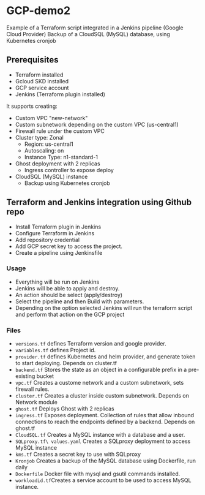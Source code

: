 # GCP-demo2
Example of a Terraform script integrated in a Jenkins pipeline (Google Cloud Provider)
Backup of a CloudSQL (MySQL) database, using Kubernetes cronjob

## Prerequisites
* Terraform installed
* Gcloud SKD installed
* GCP service account
* Jenkins (Terraform plugin installed)

It supports creating:
- Custom VPC "new-network"
- Custom subnetwork depending on the custom VPC (us-central1)
- Firewall rule under the custom VPC
- Cluster type: Zonal
  - Region: us-central1
  - Autoscaling: on
  - Instance Type: n1-standard-1
- Ghost deployment with 2 replicas
  - Ingress controller to expose deploy
- CloudSQL (MySQL) instance
  - Backup using Kubernetes cronjob

## Terraform and Jenkins integration using Github repo
- Install Terraform plugin in Jenkins
- Configure Terraform in Jenkins
- Add repository credential
- Add GCP secret key to access the project.
- Create a pipeline using Jenkinsfile

### Usage
- Everything will be run on Jenkins
- Jenkins will be able to apply and destroy.
- An action should be select (apply/destroy)
- Select the pipeline and then Build with parameters.
- Depending on the option selected Jenkins will run the terraform script and perform that action on the GCP project

### Files
+ `versions.tf`  defines Terraform version and google provider.
+ `variables.tf` defines Project id.
+ `provider.tf`  defines Kubernetes and helm provider, and generate token to start deploying. Depends on cluster.tf
+ `backend.tf`   Stores the state as an object in a configurable prefix in a pre-existing bucket 
+ `vpc.tf`      Creates a custome network and a custom subnetwork, sets firewall rules.
+ `cluster.tf`   Creates a cluster inside custom subnetwork. Depends on Network module
+ `ghost.tf`     Deploys Ghost with 2 replicas
+ `ingress.tf`   Exposes deployment. Collection of rules that allow inbound connections to reach the endpoints defined by a backend. Depends on ghost.tf
+ `CloudSQL.tf`  Creates a MySQL instance with a database and a user.
+ `SQLproxy.tf\ values.yaml`  Creates a SQLproxy deployment to access MySQL instance
+ `kms.tf`       Creates a secret key to use with SQLproxy
+ `Kronjob`      Creates a backup of the MySQL database using Dockerfile, run daily
+ `Dockerfile`   Docker file with mysql and gsutil commands installed.
+ `workloadid.tf`Creates a service account to be used to access MySQL instance.
